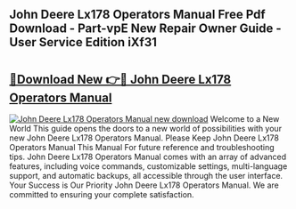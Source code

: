 ## John Deere Lx178 Operators Manual Free Pdf Download - Part-vpE New Repair Owner Guide - User Service Edition iXf31

# <h2><a href="http://bc95126.oget.top/?id=John+Deere+Lx178+Operators+Manual">🔗Download New 👉🔴 John Deere Lx178 Operators Manual</a></h2>

[![John Deere Lx178 Operators Manual new download](https://i.imgur.com/5g1atiW.png)](http://bc95126.oget.top/?id=John+Deere+Lx178+Operators+Manual)
Welcome to a New World This guide opens the doors to a new world of possibilities with your new John Deere Lx178 Operators Manual. Please Keep John Deere Lx178 Operators Manual This Manual For future reference and troubleshooting tips. John Deere Lx178 Operators Manual comes with an array of advanced features, including voice commands, customizable settings, multi-language support, and automatic backups, all accessible through the user interface. Your Success is Our Priority John Deere Lx178 Operators Manual. We are committed to ensuring your complete satisfaction.
